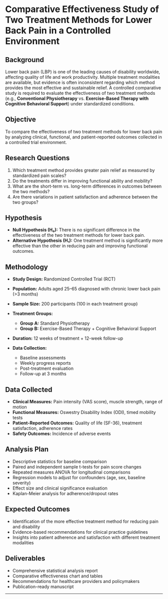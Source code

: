 
# **Comparative Effectiveness Study of Two Treatment Methods for Lower Back Pain in a Controlled Environment**

## **Background**

Lower back pain (LBP) is one of the leading causes of disability worldwide, affecting quality of life and work productivity. Multiple treatment modalities are available, but evidence is often inconsistent regarding which method provides the most effective and sustainable relief. A controlled comparative study is required to evaluate the effectiveness of two treatment methods (e.g., **Conventional Physiotherapy** vs. **Exercise-Based Therapy with Cognitive Behavioral Support**) under standardized conditions.

## **Objective**

To compare the effectiveness of two treatment methods for lower back pain by analyzing clinical, functional, and patient-reported outcomes collected in a controlled trial environment.

## **Research Questions**

1. Which treatment method provides greater pain relief as measured by standardized pain scales?
2. Do the treatments differ in improving functional ability and mobility?
3. What are the short-term vs. long-term differences in outcomes between the two methods?
4. Are there variations in patient satisfaction and adherence between the two groups?

## **Hypothesis**

* **Null Hypothesis (H₀):** There is no significant difference in the effectiveness of the two treatment methods for lower back pain.
* **Alternative Hypothesis (H₁):** One treatment method is significantly more effective than the other in reducing pain and improving functional outcomes.

## **Methodology**

* **Study Design:** Randomized Controlled Trial (RCT)
* **Population:** Adults aged 25–65 diagnosed with chronic lower back pain (>3 months)
* **Sample Size:** 200 participants (100 in each treatment group)
* **Treatment Groups:**

  * **Group A:** Standard Physiotherapy
  * **Group B:** Exercise-Based Therapy + Cognitive Behavioral Support
* **Duration:** 12 weeks of treatment + 12-week follow-up
* **Data Collection:**

  * Baseline assessments
  * Weekly progress reports
  * Post-treatment evaluation
  * Follow-up at 3 months

## **Data Collected**

* **Clinical Measures:** Pain intensity (VAS score), muscle strength, range of motion
* **Functional Measures:** Oswestry Disability Index (ODI), timed mobility tests
* **Patient-Reported Outcomes:** Quality of life (SF-36), treatment satisfaction, adherence rates
* **Safety Outcomes:** Incidence of adverse events

## **Analysis Plan**

* Descriptive statistics for baseline comparison
* Paired and independent sample t-tests for pain score changes
* Repeated measures ANOVA for longitudinal comparisons
* Regression models to adjust for confounders (age, sex, baseline severity)
* Effect size and clinical significance evaluation
* Kaplan-Meier analysis for adherence/dropout rates

## **Expected Outcomes**

* Identification of the more effective treatment method for reducing pain and disability
* Evidence-based recommendations for clinical practice guidelines
* Insights into patient adherence and satisfaction with different treatment modalities

## **Deliverables**

* Comprehensive statistical analysis report
* Comparative effectiveness chart and tables
* Recommendations for healthcare providers and policymakers
* Publication-ready manuscript

---


